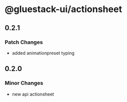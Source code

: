# @gluestack-ui/actionsheet

## 0.2.1

### Patch Changes

- added animationpreset typing

## 0.2.0

### Minor Changes

- new api actionsheet
